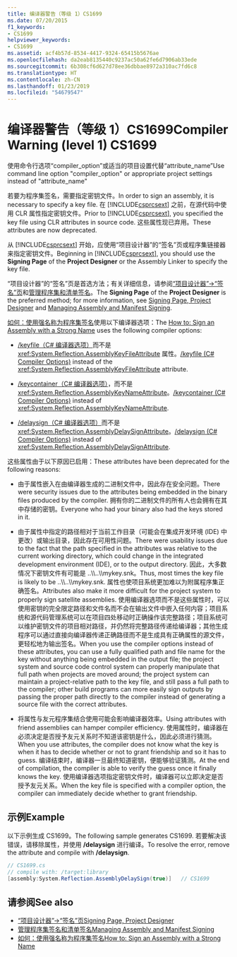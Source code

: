 ```yaml
---
title: 编译器警告（等级 1）CS1699
ms.date: 07/20/2015
f1_keywords:
- CS1699
helpviewer_keywords:
- CS1699
ms.assetid: acf4b57d-8534-4417-9324-65415b5676ae
ms.openlocfilehash: da2eab8135440c9237ac50a62fe6d7906ab33ede
ms.sourcegitcommit: 6b308cf6d627d78ee36dbbae8972a310ac7fd6c8
ms.translationtype: HT
ms.contentlocale: zh-CN
ms.lasthandoff: 01/23/2019
ms.locfileid: "54679547"
---
```

# <a name="compiler-warning-level-1-cs1699"></a><span data-ttu-id="bc921-102">编译器警告（等级 1）CS1699</span><span class="sxs-lookup"><span data-stu-id="bc921-102">Compiler Warning (level 1) CS1699</span></span>
<span data-ttu-id="bc921-103">使用命令行选项“compiler_option”或适当的项目设置代替“attribute_name”</span><span class="sxs-lookup"><span data-stu-id="bc921-103">Use command line option "compiler_option" or appropriate project settings instead of "attribute_name"</span></span>  
  
 <span data-ttu-id="bc921-104">若要为程序集签名，需要指定密钥文件。</span><span class="sxs-lookup"><span data-stu-id="bc921-104">In order to sign an assembly, it is necessary to specify a key file.</span></span> <span data-ttu-id="bc921-105">在 [!INCLUDE[csprcsext](~/includes/csprcsext-md.md)] 之前，在源代码中使用 CLR 属性指定密钥文件。</span><span class="sxs-lookup"><span data-stu-id="bc921-105">Prior to [!INCLUDE[csprcsext](~/includes/csprcsext-md.md)], you specified the key file using CLR attributes in source code.</span></span> <span data-ttu-id="bc921-106">这些属性现已弃用。</span><span class="sxs-lookup"><span data-stu-id="bc921-106">These attributes are now deprecated.</span></span>  
  
 <span data-ttu-id="bc921-107">从 [!INCLUDE[csprcsext](~/includes/csprcsext-md.md)] 开始，应使用“项目设计器”的“签名”页或程序集链接器来指定密钥文件。</span><span class="sxs-lookup"><span data-stu-id="bc921-107">Beginning in [!INCLUDE[csprcsext](~/includes/csprcsext-md.md)], you should use the **Signing Page** of the **Project Designer** or the Assembly Linker to specify the key file.</span></span>  
  
 <span data-ttu-id="bc921-108">“项目设计器”的“签名”页是首选方法；有关详细信息，请参阅[“项目设计器”->“签名”页](/visualstudio/ide/reference/signing-page-project-designer)和[管理程序集和清单签名](/visualstudio/ide/managing-assembly-and-manifest-signing)。</span><span class="sxs-lookup"><span data-stu-id="bc921-108">The **Signing Page** of the **Project Designer** is the preferred method; for more information, see [Signing Page, Project Designer](/visualstudio/ide/reference/signing-page-project-designer) and [Managing Assembly and Manifest Signing](/visualstudio/ide/managing-assembly-and-manifest-signing).</span></span>  
  
 <span data-ttu-id="bc921-109">[如何：使用强名称为程序集签名](../../../framework/app-domains/how-to-sign-an-assembly-with-a-strong-name.md)使用以下编译器选项：</span><span class="sxs-lookup"><span data-stu-id="bc921-109">The [How to: Sign an Assembly with a Strong Name](../../../framework/app-domains/how-to-sign-an-assembly-with-a-strong-name.md) uses the following compiler options:</span></span>  
  
-   <span data-ttu-id="bc921-110">[/keyfile（C# 编译器选项）](../../../csharp/language-reference/compiler-options/keyfile-compiler-option.md)而不是 <xref:System.Reflection.AssemblyKeyFileAttribute> 属性。</span><span class="sxs-lookup"><span data-stu-id="bc921-110">[/keyfile (C# Compiler Options)](../../../csharp/language-reference/compiler-options/keyfile-compiler-option.md) instead of the <xref:System.Reflection.AssemblyKeyFileAttribute> attribute.</span></span>  
  
-   <span data-ttu-id="bc921-111">[/keycontainer（C# 编译器选项）](../../../csharp/language-reference/compiler-options/keycontainer-compiler-option.md)，而不是 <xref:System.Reflection.AssemblyKeyNameAttribute>。</span><span class="sxs-lookup"><span data-stu-id="bc921-111">[/keycontainer (C# Compiler Options)](../../../csharp/language-reference/compiler-options/keycontainer-compiler-option.md) instead of <xref:System.Reflection.AssemblyKeyNameAttribute>.</span></span>  
  
-   <span data-ttu-id="bc921-112">[/delaysign（C# 编译器选项）](../../../csharp/language-reference/compiler-options/delaysign-compiler-option.md)而不是 <xref:System.Reflection.AssemblyDelaySignAttribute>。</span><span class="sxs-lookup"><span data-stu-id="bc921-112">[/delaysign (C# Compiler Options)](../../../csharp/language-reference/compiler-options/delaysign-compiler-option.md) instead of <xref:System.Reflection.AssemblyDelaySignAttribute>.</span></span>  
  
 <span data-ttu-id="bc921-113">这些属性由于以下原因已启用：</span><span class="sxs-lookup"><span data-stu-id="bc921-113">These attributes have been deprecated for the following reasons:</span></span>  
  
-   <span data-ttu-id="bc921-114">由于属性嵌入在由编译器生成的二进制文件中，因此存在安全问题。</span><span class="sxs-lookup"><span data-stu-id="bc921-114">There were security issues due to the attributes being embedded in the binary files produced by the compiler.</span></span> <span data-ttu-id="bc921-115">拥有你的二进制文件的所有人也会拥有在其中存储的密钥。</span><span class="sxs-lookup"><span data-stu-id="bc921-115">Everyone who had your binary also had the keys stored in it.</span></span>  
  
-   <span data-ttu-id="bc921-116">由于属性中指定的路径相对于当前工作目录（可能会在集成开发环境 (IDE) 中更改）或输出目录，因此存在可用性问题。</span><span class="sxs-lookup"><span data-stu-id="bc921-116">There were usability issues due to the fact that the path specified in the attributes was relative to the current working directory, which could change in the integrated development environment (IDE), or to the output directory.</span></span> <span data-ttu-id="bc921-117">因此，大多数情况下密钥文件有可能是 ..\\\\..\\\mykey.snk。</span><span class="sxs-lookup"><span data-stu-id="bc921-117">Thus, most times the key file is likely to be ..\\\\..\\\mykey.snk.</span></span> <span data-ttu-id="bc921-118">属性也使项目系统更加难以为附属程序集正确签名。</span><span class="sxs-lookup"><span data-stu-id="bc921-118">Attributes also make it more difficult for the project system to properly sign satellite assemblies.</span></span> <span data-ttu-id="bc921-119">使用编译器选项而不是这些属性时，可以使用密钥的完全限定路径和文件名而不会在输出文件中嵌入任何内容；项目系统和源代码管理系统可以在项目四处移动时正确操作该完整路径；项目系统可以维护密钥文件的项目相对路径，并仍然将完整路径传递给编译器；其他生成程序可以通过直接向编译器传递正确路径而不是生成具有正确属性的源文件，更轻松地为输出签名。</span><span class="sxs-lookup"><span data-stu-id="bc921-119">When you use the compiler options instead of these attributes, you can use a fully qualified path and file name for the key without anything being embedded in the output file; the project system and source code control system can properly manipulate that full path when projects are moved around; the project system can maintain a project-relative path to the key file, and still pass a full path to the compiler; other build programs can more easily sign outputs by passing the proper path directly to the compiler instead of generating a source file with the correct attributes.</span></span>  
  
-   <span data-ttu-id="bc921-120">将属性与友元程序集结合使用可能会影响编译器效率。</span><span class="sxs-lookup"><span data-stu-id="bc921-120">Using attributes with friend assemblies can hamper compiler efficiency.</span></span> <span data-ttu-id="bc921-121">使用属性时，编译器在必须决定是否授予友元关系时不知道该密钥是什么，因此必须进行猜测。</span><span class="sxs-lookup"><span data-stu-id="bc921-121">When you use attributes, the compiler does not know what the key is when it has to decide whether or not to grant friendship and so it has to guess.</span></span> <span data-ttu-id="bc921-122">编译结束时，编译器一旦最终知道密钥，便能够验证猜测。</span><span class="sxs-lookup"><span data-stu-id="bc921-122">At the end of compilation, the compiler is able to verify the guess once it finally knows the key.</span></span> <span data-ttu-id="bc921-123">使用编译器选项指定密钥文件时，编译器可以立即决定是否授予友元关系。</span><span class="sxs-lookup"><span data-stu-id="bc921-123">When the key file is specified with a compiler option, the compiler can immediately decide whether to grant friendship.</span></span>  
  
## <a name="example"></a><span data-ttu-id="bc921-124">示例</span><span class="sxs-lookup"><span data-stu-id="bc921-124">Example</span></span>  
 <span data-ttu-id="bc921-125">以下示例生成 CS1699。</span><span class="sxs-lookup"><span data-stu-id="bc921-125">The following sample generates CS1699.</span></span> <span data-ttu-id="bc921-126">若要解决该错误，请移除属性，并使用 **/delaysign** 进行编译。</span><span class="sxs-lookup"><span data-stu-id="bc921-126">To resolve the error, remove the attribute and compile with **/delaysign**.</span></span>  
  
```csharp  
// CS1699.cs  
// compile with: /target:library  
[assembly:System.Reflection.AssemblyDelaySign(true)]   // CS1699  
```  
  
## <a name="see-also"></a><span data-ttu-id="bc921-127">请参阅</span><span class="sxs-lookup"><span data-stu-id="bc921-127">See also</span></span>

- [<span data-ttu-id="bc921-128">“项目设计器”->“签名”页</span><span class="sxs-lookup"><span data-stu-id="bc921-128">Signing Page, Project Designer</span></span>](/visualstudio/ide/reference/signing-page-project-designer)
- [<span data-ttu-id="bc921-129">管理程序集签名和清单签名</span><span class="sxs-lookup"><span data-stu-id="bc921-129">Managing Assembly and Manifest Signing</span></span>](/visualstudio/ide/managing-assembly-and-manifest-signing)
- [<span data-ttu-id="bc921-130">如何：使用强名称为程序集签名</span><span class="sxs-lookup"><span data-stu-id="bc921-130">How to: Sign an Assembly with a Strong Name</span></span>](../../../framework/app-domains/how-to-sign-an-assembly-with-a-strong-name.md)
